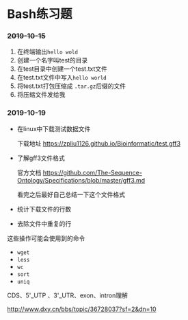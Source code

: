 # Bash练习题

### ~~2019-10-15~~

1. 在终端输出`hello wold`
2. 创建一个名字叫test的目录
3. 在test目录中创建一个test.txt文件
4. 在test.txt文件中写入`hello world`
5. 将test.txt打包压缩成 `.tar.gz`后缀的文件
6. 将压缩文件发给我



### 2019-10-19

+ 在linux中下载测试数据文件

  下载地址  https://zpliu1126.github.io/Bioinformatic/test.gff3 

+ 了解gff3文件格式

  官方文档  https://github.com/The-Sequence-Ontology/Specifications/blob/master/gff3.md 

  看完之后最好自己总结一下这个文件格式

+ 统计下载文件的行数

+ 去除文件中重复的行

这些操作可能会使用到的命令

+ `wget`
+ `less`
+ `wc`
+ `sort`
+ `uniq`

CDS、5'_UTP 、3'_UTR、exon、intron理解

 http://www.dxy.cn/bbs/topic/36728037?sf=2&dn=10 

